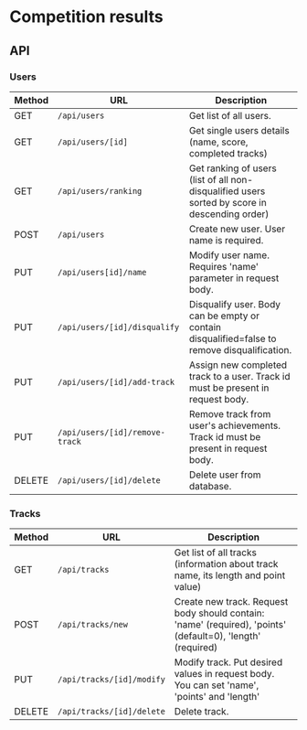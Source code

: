 # Competition results


## API 

### Users

| Method | URL                        | Description                                                                                   |
|--------|----------------------------|-----------------------------------------------------------------------------------------------|
| GET    | `/api/users   `              | Get list of all users.                                                                        |
| GET    | `/api/users/[id] `           | Get single users details (name, score, completed tracks)                                      |
| GET    | `/api/users/ranking`         | Get ranking of users (list of all non-disqualified users sorted by score in descending order) |
| POST   | `/api/users`                 | Create new user. User name is required.
| PUT    | `/api/users[id]/name `       | Modify user name. Requires 'name' parameter in request body.                                  |
| PUT    | `/api/users/[id]/disqualify` | Disqualify user. Body can be empty or contain disqualified=false to remove disqualification.  |
| PUT    | `/api/users/[id]/add-track`  | Assign new completed track to a user. Track id must be present in request body.               |
| PUT    | `/api/users/[id]/remove-track`| Remove track from user's achievements. Track id must be present in request body.
| DELETE | `/api/users/[id]/delete`     | Delete user from database.


### Tracks 

| Method | URL                     | Description                                                                                                 |
|--------|-------------------------|-------------------------------------------------------------------------------------------------------------|
| GET    | `/api/tracks`             | Get list of all tracks (information about track name, its length and point value)                           |
| POST   | `/api/tracks/new`         | Create new track. Request body should contain: 'name' (required), 'points' (default=0), 'length' (required) |
| PUT    | `/api/tracks/[id]/modify` | Modify track. Put desired values in request body. You  can set 'name', 'points' and 'length'                |
| DELETE | `/api/tracks/[id]/delete` | Delete track.                                                                                               |
